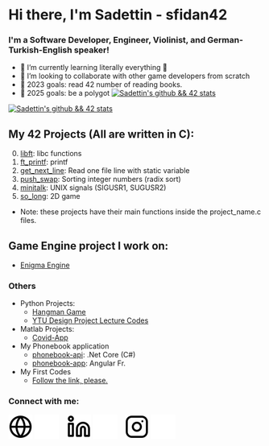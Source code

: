 # Hi there, I'm Sadettin - sfidan42

### I'm a Software Developer, Engineer, Violinist, and German-Turkish-English speaker!

- 🌱 I’m currently learning literally everything 🤣
- 👯 I’m looking to collaborate with other game developers from scratch
- 🥅 2023 goals: read 42 number of reading books.
- 🥅 2025 goals: be a polygot
[![Sadettin's github && 42 stats](https://github-readme-stats.vercel.app/api/top-langs/?username=sfidan42&theme=vision-friendly-light)](https://github.com/sfidan42)

[![Sadettin's github && 42 stats](https://github-readme-stats.vercel.app/api?username=sfidan42&show_icons=github&theme=vision-friendly-light)](https://github.com/sfidan42)

## My 42 Projects (All are written in C):
0) [libft](https://github.com/sfidan42/42_00_libft): libc functions
1) [ft_printf](https://github.com/sfidan42/42_01_ft_printf): printf
2) [get_next_line](https://github.com/sfidan42/42_02_get_next_line): Read one file line with static variable
3) [push_swap](https://github.com/sfidan42/42_03_push_swap): Sorting integer numbers (radix sort)
4) [minitalk](https://github.com/sfidan42/42_05_minitalk): UNIX signals (SIGUSR1, SUGUSR2)
5) [so_long](https://github.com/sfidan42/42_04_so_long): 2D game 
- Note: these projects have their main functions inside the project_name.c files.
## Game Engine project I work on:
- [Enigma Engine](https://github.com/sfidan42/AEngine)

### Others
- Python Projects:
    - [Hangman Game](https://github.com/sfidan42/Hangman-Game)
    - [YTU Design Project Lecture Codes](https://github.com/sfidan42/YTU_ImgProc1)
- Matlab Projects:
    - [Covid-App](https://github.com/sfidan42/Covid-19-Visualizer)
- My Phonebook application
    - [phonebook-api](https://github.com/sfidan42/Phonebook-API): .Net Core (C#)
    - [phonebook-app](https://github.com/sfidan42/Phonebook-APP): Angular Fr.
- My First Codes
     - [Follow the link, please.](https://github.com/sfidan42/codes)

### Connect with me:

[![website](./img/globe-light.svg)](website_link_here!!!!)
[![website](./img/globe-dark.svg)](website_link_here!!!!)
&nbsp;&nbsp;
[![website](./img/linkedin-light.svg)](https://www.linkedin.com/in/sadettin-fidan-2313791a3/)
[![website](./img/linkedin-dark.svg)](https://www.linkedin.com/in/sadettin-fidan-2313791a3/)
&nbsp;&nbsp;
[![website](./img/instagram-light.svg)](https://www.instagram.com/sadettin_00_f/)
[![website](./img/instagram-dark.svg)](https://www.instagram.com/sadettin_00_f/)
